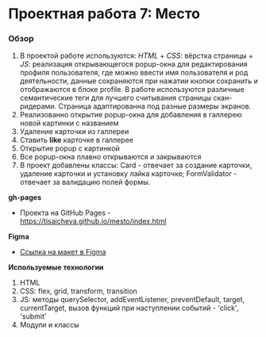 # Проектная работа 7: Место

### Обзор

1. В проектой работе используются: *HTML* + *CSS*: вёрстка страницы + *JS*: реализация открывающегося popup-окна для редактирования профиля пользователя, где можно ввести имя пользователя и род деятельности, данные сохраняются при нажатии кнопки сохранить и отображаются в блоке profile. В работе используются различные семантические теги для лучшего считывания страницы скан-ридерами.
Страница адаптированна под разные размеры экранов.
2. Реализованно открытие popup-окна для добавления в галлерею новой картинки с названием
3. Удаление карточки из галлереи
4. Ставить **like** карточке в галлерее
5. Открытие popup с картинкой
6. Все popup-окна плавно открываются и закрываются
7. В проект добавлены классы: Card - отвечает за создание карточки, удаление карточки и установку лайка карточке; FormValidator - отвечает за валидацию полей формы.

**gh-pages**

* Проекта на GitHub Pages - https://tisaicheva.github.io/mesto/index.html

**Figma**

* [Ссылка на макет в Figma](https://www.figma.com/file/StZjf8HnoeLdiXS7dYrLAh/JavaScript.-Sprint-4)



**Используемые технологии**

1. HTML
2. CSS: flex, grid, transform, transition
3. JS: методы querySelector, addEventListener, preventDefault, target, currentTarget, вызов функций при наступлении событий - 'click', 'submit'
4. Модули и классы